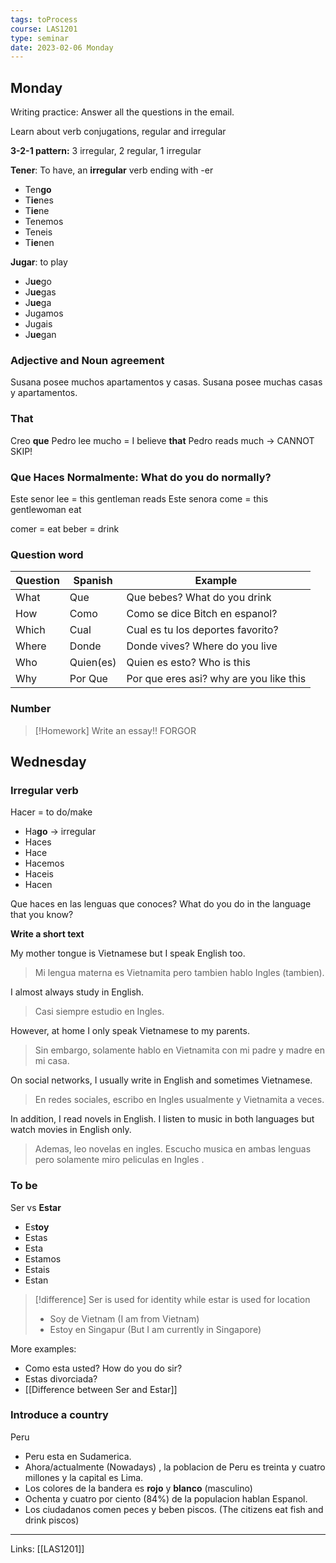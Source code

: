 ```yaml
---
tags: toProcess
course: LAS1201
type: seminar
date: 2023-02-06 Monday
---
```


## Monday

Writing practice: Answer all the questions in the email.

Learn about verb conjugations, regular and irregular

**3-2-1 pattern:** 3 irregular, 2 regular, 1 irregular

**Tener**: To have, an **irregular** verb ending with -er

- Ten**go**
- T**ie**nes
- T**ie**ne
- Tenemos
- Teneis
- T**ie**nen

**Jugar**: to play

- J**ue**go
- J**ue**gas
- J**ue**ga
- Jugamos
- Jugais
- J**ue**gan

### Adjective and Noun agreement

Susana posee muchos apartamentos y casas.
Susana posee muchas casas y apartamentos.

### That 

Creo **que** Pedro lee mucho = I believe **that** Pedro reads much
→ CANNOT SKIP!

### Que Haces Normalmente: What do you do normally?

Este senor lee = this gentleman reads 
Este senora come = this gentlewoman eat

comer = eat
beber = drink

### Question word

| Question | Spanish   | Example                                 |
| -------- | --------- | --------------------------------------- |
| What     | Que       | Que bebes? What do you drink            |
| How      | Como      | Como se dice Bitch en espanol?          |
| Which    | Cual      | Cual es tu los deportes favorito?       |
| Where    | Donde     | Donde vives? Where do you live          |
| Who      | Quien(es) | Quien es esto? Who is this              |
| Why      | Por Que   | Por que eres asi? why are you like this | 

### Number

>[!Homework]
> Write an essay!! FORGOR  

## Wednesday

### Irregular verb

Hacer = to do/make

- Ha**go** → irregular
- Haces
- Hace
- Hacemos
- Haceis
- Hacen

Que haces en las lenguas que conoces? What do you do in the language that you know?

**Write a short text**

My mother tongue is Vietnamese but I speak English too.

> Mi lengua materna es Vietnamita pero tambien hablo Ingles (tambien).

I almost always study in English.

> Casi siempre estudio en Ingles.

However, at home I only speak Vietnamese to my parents.

> Sin embargo, solamente hablo en Vietnamita con mi padre y madre en mi casa.

On social networks, I usually write in English and sometimes Vietnamese.

> En redes sociales, escribo en Ingles usualmente y Vietnamita a veces.

In addition, I read novels in English. I listen to music in both languages but watch movies in English only.

> Ademas, leo novelas en ingles. Escucho musica en ambas lenguas pero solamente miro peliculas en Ingles .

### To be

Ser vs **Estar**

- Es**toy**
- Estas
- Esta
- Estamos
- Estais
- Estan

>[!difference]
> Ser is used for identity while estar is used for location
> - Soy de Vietnam (I am from Vietnam)
> - Estoy en Singapur (But I am currently in Singapore)

More examples:
- Como esta usted? How do you do sir?
- Estas divorciada?
- [[Difference between Ser and Estar]]

### Introduce a country

Peru
- Peru esta en Sudamerica. 
- Ahora/actualmente (Nowadays) , la poblacion de Peru es treinta y cuatro millones y la capital es Lima.
- Los colores de la bandera es **rojo** y **blanco** (masculino)
- Ochenta y cuatro por ciento (84%) de la populacion hablan Espanol.
- Los ciudadanos comen peces y beben piscos. (The citizens eat fish and drink piscos)

---
Links: [[LAS1201]]
